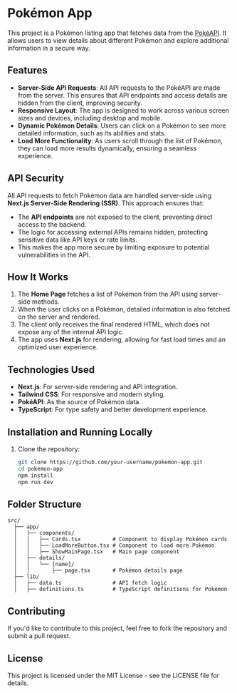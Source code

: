 # Pokémon App

This project is a Pokémon listing app that fetches data from the [PokéAPI](https://pokeapi.co/). It allows users to view details about different Pokémon and explore additional information in a secure way.

## Features

- **Server-Side API Requests**: All API requests to the PokéAPI are made from the server. This ensures that API endpoints and access details are hidden from the client, improving security.
- **Responsive Layout**: The app is designed to work across various screen sizes and devices, including desktop and mobile.
- **Dynamic Pokémon Details**: Users can click on a Pokémon to see more detailed information, such as its abilities and stats.
- **Load More Functionality**: As users scroll through the list of Pokémon, they can load more results dynamically, ensuring a seamless experience.

## API Security

All API requests to fetch Pokémon data are handled server-side using **Next.js Server-Side Rendering (SSR)**. This approach ensures that:

- The **API endpoints** are not exposed to the client, preventing direct access to the backend.
- The logic for accessing external APIs remains hidden, protecting sensitive data like API keys or rate limits.
- This makes the app more secure by limiting exposure to potential vulnerabilities in the API.

## How It Works

1. The **Home Page** fetches a list of Pokémon from the API using server-side methods.
2. When the user clicks on a Pokémon, detailed information is also fetched on the server and rendered.
3. The client only receives the final rendered HTML, which does not expose any of the internal API logic.
4. The app uses **Next.js** for rendering, allowing for fast load times and an optimized user experience.

## Technologies Used

- **Next.js**: For server-side rendering and API integration.
- **Tailwind CSS**: For responsive and modern styling.
- **PokéAPI**: As the source of Pokémon data.
- **TypeScript**: For type safety and better development experience.

## Installation and Running Locally

1. Clone the repository:

   ```bash
   git clone https://github.com/your-username/pokemon-app.git
   cd pokemon-app
   npm install
   npm run dev
   

## Folder Structure 
```
src/
  ├── app/
  │   ├── components/
  │   │   ├── Cards.tsx          # Component to display Pokémon cards
  │   │   ├── LoadMoreButton.tsx # Component to load more Pokémon
  │   │   ├── ShowMainPage.tsx   # Main page component
  │   ├── details/
  │   │   └── [name]/
  │   │       ├── page.tsx       # Pokémon details page
  ├── lib/
  │   ├── data.ts                # API fetch logic
  │   ├── definitions.ts         # TypeScript definitions for Pokémon
```


## Contributing
If you'd like to contribute to this project, feel free to fork the repository and submit a pull request.

## License
This project is licensed under the MIT License - see the LICENSE file for details.
